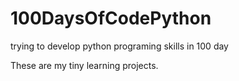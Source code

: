 # 100DaysOfCodePython

trying to develop python programing skills in 100 day

These are my tiny learning projects.

